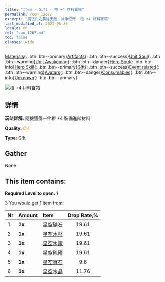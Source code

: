 ```yaml
---
title: "Item - Gift - 橙 +4 材料寶箱"
permalink: /con_1267/
excerpt: "魔法门之英雄无敌：战争纪元  橙 +4 材料寶箱"
last_modified_at: 2021-06-30
locale: cn
ref: "con_1267.md"
toc: false
classes: wide
---
```

 [Materials](/ItemsCN/){: .btn .btn--primary}[Artifacts](/ItemsCN/Artifacts/){: .btn .btn--success}[Unit Soul](/ItemsCN/UnitSoul/){: .btn .btn--warning}[Unit Awakening](/ItemsCN/UnitAwakening/){: .btn .btn--danger}[Hero Soul](/ItemsCN/HeroSoul/){: .btn .btn--info}[Hero Skill](/ItemsCN/HeroSkill/){: .btn .btn--primary}[Gift](/ItemsCN/Gift/){: .btn .btn--success}[Event related](/ItemsCN/Events/){: .btn .btn--warning}[Avatars](/ItemsCN/Avatars/){: .btn .btn--danger}[Consumables](/ItemsCN/Consumables/){: .btn .btn--info}[Unknown](/ItemsCN/Unknown/){: .btn .btn--primary}

 ![橙 +4 材料寶箱](/images/t/i_304002.png)

## 詳情
 **玩法詳解:** 隨機獲得一件橙 +4 裝備進階材料

 **Quality:** <span style="color: #FF8C00">OK</span>

 **Type:** Gift

## Gather

  None

## This item contains:

 **Required Level to open:** 1

 3 You would get **1** item  from:

  | Nr | Amount |     Item    | Drop Rate,% |
  |:---|:-------|:------------|:---------:|
  | 1 |  **1x** | [星空礦石](/cn/Items/mat_89/) | 19.61 | 
  | 2 |  **1x** | [星空木材](/cn/Items/mat_90/) | 19.61 | 
  | 3 |  **1x** | [星空水銀](/cn/Items/mat_91/) | 19.61 | 
  | 4 |  **1x** | [星空硫磺](/cn/Items/mat_92/) | 19.61 | 
  | 5 |  **1x** | [星空寶石](/cn/Items/mat_93/) | 9.8 | 
  | 6 |  **1x** | [星空水晶](/cn/Items/mat_94/) | 11.76 | 
